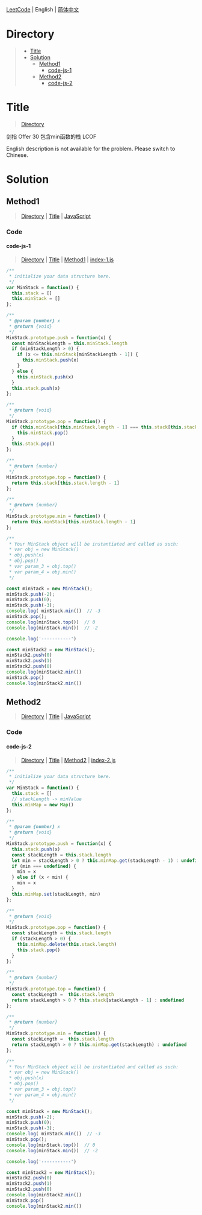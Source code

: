 [LeetCode](../README.md) | English | [简体中文](./README.CN.md)

# Directory

>- [Title](#Title)
>- [Solution](#Solution)
>    - [Method1](#Method1)
>        - [code-js-1](#code-js-1)
>    - [Method2](#Method2)
>        - [code-js-2](#code-js-2)

# Title

>[Directory](#Directory)

剑指 Offer 30&nbsp;包含min函数的栈 LCOF

English description is not available for the problem. Please switch to Chinese.

# Solution

## Method1

>[Directory](#Directory) | [Title](#Title) | [JavaScript](#code-js-1)

### Code

#### code-js-1

>[Directory](#Directory) | [Title](#Title) | [Method1](#Method1) | [index-1.js](./index-1.js "index-1.js")

```JavaScript
/**
 * initialize your data structure here.
 */
var MinStack = function() {
  this.stack = []
  this.minStack = []
};

/** 
 * @param {number} x
 * @return {void}
 */
MinStack.prototype.push = function(x) {
  const minStackLength = this.minStack.length
  if (minStackLength > 0) {
    if (x <= this.minStack[minStackLength - 1]) {
      this.minStack.push(x)
    }
  } else {
    this.minStack.push(x)
  }
  this.stack.push(x)
};

/**
 * @return {void}
 */
MinStack.prototype.pop = function() {
  if (this.minStack[this.minStack.length - 1] === this.stack[this.stack.length - 1]) {
    this.minStack.pop()
  }
  this.stack.pop()
};

/**
 * @return {number}
 */
MinStack.prototype.top = function() {
  return this.stack[this.stack.length - 1]
};

/**
 * @return {number}
 */
MinStack.prototype.min = function() {
  return this.minStack[this.minStack.length - 1]
};

/**
 * Your MinStack object will be instantiated and called as such:
 * var obj = new MinStack()
 * obj.push(x)
 * obj.pop()
 * var param_3 = obj.top()
 * var param_4 = obj.min()
 */

const minStack = new MinStack();
minStack.push(-2);
minStack.push(0);
minStack.push(-3);
console.log( minStack.min())  // -3
minStack.pop();
console.log(minStack.top())  // 0
console.log(minStack.min())  // -2

console.log('-----------')

const minStack2 = new MinStack();
minStack2.push(0)
minStack2.push(1)
minStack2.push(0)
console.log(minStack2.min())
minStack.pop()
console.log(minStack2.min())

```

## Method2

>[Directory](#Directory) | [Title](#Title) | [JavaScript](#code-js-2)

### Code

#### code-js-2

>[Directory](#Directory) | [Title](#Title) | [Method2](#Method2) | [index-2.js](./index-2.js "index-2.js")

```JavaScript
/**
 * initialize your data structure here.
 */
var MinStack = function() {
  this.stack = []
  // stackLength -> minValue
  this.minMap = new Map()
};

/** 
 * @param {number} x
 * @return {void}
 */
MinStack.prototype.push = function(x) {
  this.stack.push(x)
  const stackLength = this.stack.length
  let min = stackLength > 0 ? this.minMap.get(stackLength - 1) : undefined
  if (min === undefined) {
    min = x
  } else if (x < min) {
    min = x
  }
  this.minMap.set(stackLength, min)
};

/**
 * @return {void}
 */
MinStack.prototype.pop = function() {
  const stackLength = this.stack.length
  if (stackLength > 0) {
    this.minMap.delete(this.stack.length)
    this.stack.pop()
  }
};

/**
 * @return {number}
 */
MinStack.prototype.top = function() {
  const stackLength =  this.stack.length
  return stackLength > 0 ? this.stack[stackLength - 1] : undefined
};

/**
 * @return {number}
 */
MinStack.prototype.min = function() {
  const stackLength =  this.stack.length
  return stackLength > 0 ? this.minMap.get(stackLength) : undefined
};

/**
 * Your MinStack object will be instantiated and called as such:
 * var obj = new MinStack()
 * obj.push(x)
 * obj.pop()
 * var param_3 = obj.top()
 * var param_4 = obj.min()
 */

const minStack = new MinStack();
minStack.push(-2);
minStack.push(0);
minStack.push(-3);
console.log( minStack.min())  // -3
minStack.pop();
console.log(minStack.top())  // 0
console.log(minStack.min())  // -2

console.log('-----------')

const minStack2 = new MinStack();
minStack2.push(0)
minStack2.push(1)
minStack2.push(0)
console.log(minStack2.min())
minStack.pop()
console.log(minStack2.min())

```

